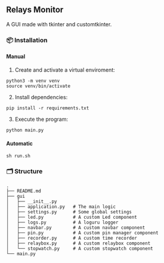 ## Relays Monitor
A GUI made with tkinter and customtkinter.


### 📦 Installation

#### Manual
1. Create and activate a virtual enviroment:
```
python3 -m venv venv
source venv/bin/activate
```

2. Install dependencies:
```
pip install -r requirements.txt
```

3. Execute the program:
```
python main.py
```
#### Automatic
```
sh run.sh
```


### 🗂️ Structure
```
.
├── README.md
├── gui
│   ├── __init__.py
│   ├── application.py   # The main logic
│   ├── settings.py      # Some global settings
│   ├── led.py           # A custom Led component
│   ├── logs.py          # A loguru logger
│   ├── navbar.py        # A custom navbar component
│   ├── pin.py           # A custom pin manager component
│   ├── recorder.py      # A custom time recorder
│   ├── relaybox.py      # A custom relaybox component
│   └── stopwatch.py     # A custom stopwatch component
└── main.py
```